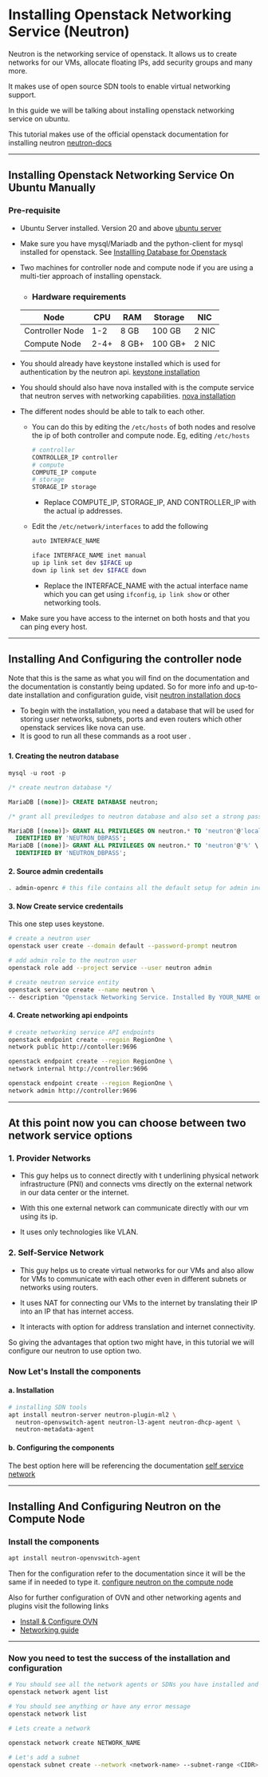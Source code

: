 # Installing Openstack Networking Service (Neutron)

Neutron is the networking service of openstack. It allows us to create networks for our VMs, allocate floating IPs, add security groups and many more.

It makes use of open source SDN tools to enable virtual networking support.

In this guide we will be talking about installing openstack networking service on ubuntu.

This tutorial makes use of the official openstack documentation for installing neutron [neutron-docs](https://docs.openstack.org/neutron/latest/install/index.html)

-----------------------------------------------------------

## Installing Openstack Networking Service On Ubuntu Manually

### Pre-requisite

- Ubuntu Server installed. Version 20 and above  [ubuntu server](https://documentation.ubuntu.com/server/)
- Make sure you have mysql/Mariadb and the python-client for mysql installed for openstack. See [Installling Database for Openstack](https://docs.openstack.org/install-guide/environment-sql-database.html)
- Two machines for controller node and compute node if you are using a multi-tier approach of installing openstack.

  - ### Hardware requirements

  |Node             | CPU       | RAM   | Storage | NIC     |
  |-----------------|-----------|-------|---------|---------|
  |Controller Node  | 1-2       | 8 GB  | 100 GB  | 2 NIC   |
  |Compute  Node    | 2-4+      | 8 GB+ | 100 GB+ | 2 NIC   |

- You should already have keystone installed which is used for authentication by the neutron api. [keystone installation](https://docs.openstack.org/keystone/latest/install/keystone-install-rdo.html)

- You should should also have nova installed with is the compute service that neutron serves with networking capabilities. [nova installation](https://docs.openstack.org/nova/pike/install/compute-install.html)

- The different nodes should be able to talk to each other.
  - You can do this by editing the `/etc/hosts` of both nodes and resolve the ip of both controller and compute node. Eg, editing `/etc/hosts`

    ```sh
    # controller
    CONTROLLER_IP controller
    # compute
    COMPUTE_IP compute
    # storage
    STORAGE_IP storage
    ```

    - Replace COMPUTE_IP, STORAGE_IP, AND CONTROLLER_IP with the actual ip addresses.

  - Edit the `/etc/network/interfaces` to add the following

    ```sh
    auto INTERFACE_NAME

    iface INTERFACE_NAME inet manual
    up ip link set dev $IFACE up
    down ip link set dev $IFACE down
    ```

    - Replace the INTERFACE_NAME with the actual interface name which you can get using `ifconfig`, `ip link show` or other networking tools.

- Make sure you have access to the internet on both hosts and that you can ping every host.

-----------------------------------------------------------

## Installing And Configuring the controller node

Note that this is the same as what you will find on the documentation and the documentation is constantly being updated. So for more info and up-to-date installation and configuration guide, visit [neutron installation docs](https://docs.openstack.org/neutron/latest/install/controller-install-ubuntu.html#prerequisites)

- To begin with the installation, you need a database that will be used for storing user networks, subnets, ports and even routers which other openstack services like nova can use.
- It is good to run all these commands as a root user .

###

#### 1. Creating the neutron database

```sql
mysql -u root -p

/* create neutron database */

MariaDB [(none)]> CREATE DATABASE neutron;

/* grant all previledges to neutron database and also set a strong password. */

MariaDB [(none)]> GRANT ALL PRIVILEGES ON neutron.* TO 'neutron'@'localhost' \
  IDENTIFIED BY 'NEUTRON_DBPASS';
MariaDB [(none)]> GRANT ALL PRIVILEGES ON neutron.* TO 'neutron'@'%' \
  IDENTIFIED BY 'NEUTRON_DBPASS';

```

#### 2. Source admin credentails

```sh
. admin-openrc # this file contains all the default setup for admin including admin password, project , domain, etc.
```

#### 3. Now Create service credentails

This one step uses keystone.

```sh
# create a neutron user
openstack user create --domain default --password-prompt neutron

# add admin role to the neutron user
openstack role add --project service --user neutron admin

# create neutron service entity
openstack service create --name neutron \
-- description "Openstack Networking Service. Installed By YOUR_NAME on DATE_OF_INSTALLATION" network

```

#### 4. Create networking api endpoints

```sh
# create networking service API endpoints
openstack endpoint create --regoin RegionOne \
network public http://contoller:9696

openstack endpoint create --region RegionOne \
network internal http://controller:9696

openstack endpoint create --region RegionOne \
network admin http://controller:9696
```

-----------------------------------------------------------

## At this point now you can choose between two network service options

### 1. Provider Networks
  
- This guy helps us to connect directly with t underlining physical network infrastructure (PNI) and connects vms directly on the external network in our data center or the internet.

- With this one external network can communicate directly with our vm using its ip.
- It uses only technologies like VLAN.

### 2. Self-Service Network

- This guy helps us to create virtual networks for our VMs and also allow for VMs to communicate with each other even in different subnets or networks using routers.

- It uses NAT for connecting our VMs to the internet by translating their IP into an IP that has internet access.

- It interacts with option for address translation and internet connectivity.

So giving the advantages that option two might have, in this tutorial we will configure our neutron to use option two.

### Now Let's Install the components

#### a. Installation

```sh
# installing SDN tools
apt install neutron-server neutron-plugin-ml2 \
  neutron-openvswitch-agent neutron-l3-agent neutron-dhcp-agent \
  neutron-metadata-agent
```

#### b. Configuring the components

The best option here will be referencing the documentation [self service network](https://docs.openstack.org/neutron/latest/install/controller-install-option2-ubuntu.html)

-----------------------------------------------------------

## Installing And Configuring Neutron on the Compute Node

### Install the components

```sh
apt install neutron-openvswitch-agent
```

Then for the configuration refer to the documentation since it will be the same if  in needed to type it. [configure neutron on the compute node](https://docs.openstack.org/neutron/latest/install/compute-install-ubuntu.html)

Also for further configuration of OVN and other networking agents and plugins visit the following links

- [Install & Configure OVN](https://docs.openstack.org/neutron/latest/install/ovn/manual_install.html)
- [Networking guide](https://docs.openstack.org/neutron/latest/admin/index.html)

--------------------------------------------

### Now you need to test the success of the installation and configuration

```sh
# You should see all the network agents or SDNs you have installed and configured
openstack network agent list

# You should see anything or have any error message
openstack network list

# Lets create a network 

openstack network create NETWORK_NAME

# Let's add a subnet
openstack subnet create --network <network-name> --subnet-range <CIDR> <subnet-name>
```
